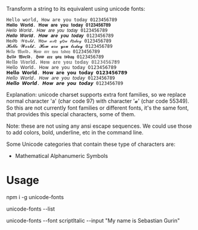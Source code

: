 Transform a string to its equivalent using unicode fonts:

```
Hello world, How are you today 0123456789
𝐇𝐞𝐥𝐥𝐨 𝐖𝐨𝐫𝐥𝐝. 𝐇𝐨𝐰 𝐚𝐫𝐞 𝐲𝐨𝐮 𝐭𝐨𝐝𝐚𝐲 𝟎𝟏𝟐𝟑𝟒𝟓𝟔𝟕𝟖𝟗
𝐻𝑒𝑙𝑙𝑜 𝑊𝑜𝑟𝑙𝑑. 𝐻𝑜𝑤 𝑎𝑟𝑒 𝑦𝑜𝑢 𝑡𝑜𝑑𝑎𝑦 0123456789
𝑯𝒆𝒍𝒍𝒐 𝑾𝒐𝒓𝒍𝒅. 𝑯𝒐𝒘 𝒂𝒓𝒆 𝒚𝒐𝒖 𝒕𝒐𝒅𝒂𝒚 0123456789
He𝓁𝓁o 𝒲o𝓇𝓁𝒹. Ho𝓌 𝒶𝓇e 𝓎o𝓊 𝓉o𝒹𝒶𝓎 0123456789
𝓗𝓮𝓵𝓵𝓸 𝓦𝓸𝓻𝓵𝓭. 𝓗𝓸𝔀 𝓪𝓻𝓮 𝔂𝓸𝓾 𝓽𝓸𝓭𝓪𝔂 0123456789
H𝔢𝔩𝔩𝔬 𝔚𝔬𝔯𝔩𝔡. H𝔬𝔴 𝔞𝔯𝔢 𝔶𝔬𝔲 𝔱𝔬𝔡𝔞𝔶 0123456789
𝕳𝖊𝖑𝖑𝖔 𝖂𝖔𝖗𝖑𝖉. 𝕳𝖔𝖜 𝖆𝖗𝖊 𝖞𝖔𝖚 𝖙𝖔𝖉𝖆𝖞 0123456789
H𝕖𝕝𝕝𝕠 𝕎𝕠𝕣𝕝𝕕. H𝕠𝕨 𝕒𝕣𝕖 𝕪𝕠𝕦 𝕥𝕠𝕕𝕒𝕪 𝟘𝟙𝟚𝟛𝟜𝟝𝟞𝟟𝟠𝟡
𝖧𝖾𝗅𝗅𝗈 𝖶𝗈𝗋𝗅𝖽. 𝖧𝗈𝗐 𝖺𝗋𝖾 𝗒𝗈𝗎 𝗍𝗈𝖽𝖺𝗒 𝟢𝟣𝟤𝟥𝟦𝟧𝟨𝟩𝟪𝟫
𝗛𝗲𝗹𝗹𝗼 𝗪𝗼𝗿𝗹𝗱. 𝗛𝗼𝘄 𝗮𝗿𝗲 𝘆𝗼𝘂 𝘁𝗼𝗱𝗮𝘆 𝟬𝟭𝟮𝟯𝟰𝟱𝟲𝟳𝟴𝟵
𝘏𝘦𝘭𝘭𝘰 𝘞𝘰𝘳𝘭𝘥. 𝘏𝘰𝘸 𝘢𝘳𝘦 𝘺𝘰𝘶 𝘵𝘰𝘥𝘢𝘺 0123456789
𝙃𝙚𝙡𝙡𝙤 𝙒𝙤𝙧𝙡𝙙. 𝙃𝙤𝙬 𝙖𝙧𝙚 𝙮𝙤𝙪 𝙩𝙤𝙙𝙖𝙮 0123456789
```

Explanation: unicode charset supports extra font families, so we replace normal character 'a' (char code 97) with character '𝓪' (char code 55349). So this are not currently font families or different fonts, it's the same font, that provides this special characters, some of them. 

Note: these are not using any ansi escape sequences. We could use those to add colors, bold, underline, etc in the command line. 

Some Unicode categories that contain these type of characters are: 

 * Mathematical Alphanumeric Symbols

# Usage


npm i -g unicode-fonts

unicode-fonts --list

unicode-fonts --font scriptItalic --input "My name is Sebastian Gurin"
